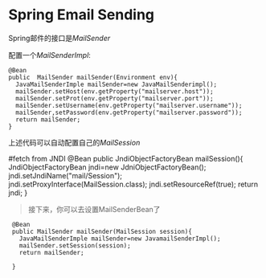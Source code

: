 # Spring Email Sending

Spring邮件的接口是$MailSender$

配置一个$MailSenderImpl$:

    @Bean
    public  MailSender mailSender(Environment env){
      JavaMailSenderImple mailSender=new JavaMailSenderimpl();
      mailSender.setHost(env.getProperty("mailserver.host"));
      mailSender.setProt(env.getProperty("mailserver.port"));
      mailSender.setUsername(env.getProperty("mailserver.username"));
      mailSender,setPassword(env.getProperty("mailserver.password"));
      return mailSender;
    }

上述代码可以自动配置自己的$MailSession$

#fetch from JNDI
    @Bean
    public JndiObjectFactoryBean mailSession(){
      JndiObjectFactoryBean jndi=new JdniObjectFactoryBean();
      jndi.setJndiName("mail/Session");
      jndi.setProxyInterface(MailSession.class);
      jndi.setResourceRef(true);
      return jndi;
    }

>接下来，你可以去设置MailSenderBean了

     @Bean
     public MailSender mailSender(MailSession session){
       JavaMailSenderImple mailSender=new JavamailSenderImpl();
       mailSender.setSession(session);
       return mailSender;

     }
